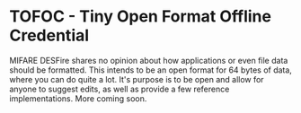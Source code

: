 # TOFOC - Tiny Open Format Offline Credential 
MIFARE DESFire shares no opinion about how applications or even file data should be formatted. This intends to be an open format for 64 bytes of data, where you can do quite a lot. It's purpose is to be open and allow for anyone to suggest edits, as well as provide a few reference implementations. More coming soon.
